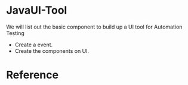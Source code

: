 # JavaUI-Tool

 We will list out the basic component to build up a UI tool for Automation Testing
 
 - Create a event.
 - Create the components on UI.
 
 
 # Reference 
